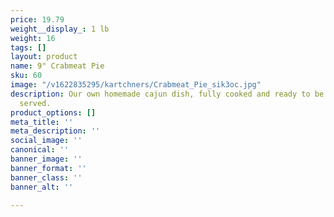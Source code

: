 ```yaml
---
price: 19.79
weight__display_: 1 lb
weight: 16
tags: []
layout: product
name: 9" Crabmeat Pie
sku: 60
image: "/v1622835295/kartchners/Crabmeat_Pie_sik3oc.jpg"
description: Our own homemade cajun dish, fully cooked and ready to be heated and
  served.
product_options: []
meta_title: ''
meta_description: ''
social_image: ''
canonical: ''
banner_image: ''
banner_format: ''
banner_class: ''
banner_alt: ''

---
```

